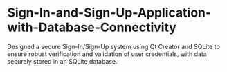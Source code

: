 # Sign-In-and-Sign-Up-Application-with-Database-Connectivity
Designed a secure Sign-In/Sign-Up system using Qt Creator and SQLite to ensure robust verification and 
validation of user credentials, with data securely stored in an SQLite database. 
